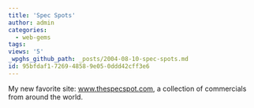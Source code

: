 ```yaml
---
title: 'Spec Spots'
author: admin
categories:
  - web-gems
tags: 
views: '5'
_wpghs_github_path: _posts/2004-08-10-spec-spots.md
id: 95bfdaf1-7269-4858-9e05-0ddd42cff3e6
---
```

<p>My new favorite site: <a href="http://www.thespecspot.com/index.php">www.thespecspot.com</a>, a collection of commercials from around the world.</p>
